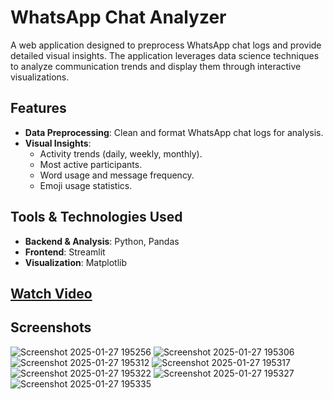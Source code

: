 # WhatsApp Chat Analyzer

A web application designed to preprocess WhatsApp chat logs and provide detailed visual insights. The application leverages data science techniques to analyze communication trends and display them through interactive visualizations.

## Features

- **Data Preprocessing**: Clean and format WhatsApp chat logs for analysis.
- **Visual Insights**: 
  - Activity trends (daily, weekly, monthly).
  - Most active participants.
  - Word usage and message frequency.
  - Emoji usage statistics.

## Tools & Technologies Used

- **Backend & Analysis**: Python, Pandas
- **Frontend**: Streamlit
- **Visualization**: Matplotlib

## [Watch Video](https://www.youtube.com/watch?v=jfb_8idu9W4)

## Screenshots
![Screenshot 2025-01-27 195256](https://github.com/user-attachments/assets/9bd0c41f-f216-4a7d-ac98-54eff54611b4)
![Screenshot 2025-01-27 195306](https://github.com/user-attachments/assets/57eccb4d-b708-48c9-b3a3-24764cb69cdb)
![Screenshot 2025-01-27 195312](https://github.com/user-attachments/assets/95a36f5c-6ba6-43ee-8340-ebb617609745)
![Screenshot 2025-01-27 195317](https://github.com/user-attachments/assets/5c1a526c-e858-4aca-8e74-6712f658a7c0)
![Screenshot 2025-01-27 195322](https://github.com/user-attachments/assets/7dd1b201-65f1-441a-a912-dc11f9efcad6)
![Screenshot 2025-01-27 195327](https://github.com/user-attachments/assets/02d556bd-9249-494e-8259-c73d94d148d4)
![Screenshot 2025-01-27 195335](https://github.com/user-attachments/assets/7b21d4b3-ddc6-4095-afd9-5e05896e1ffc)

